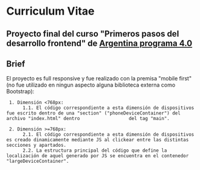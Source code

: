 # Curriculum Vitae

## Proyecto final del curso "Primeros pasos del desarrollo frontend" de [Argentina programa 4.0](https://www.argentina.gob.ar/economia/conocimiento/argentina-programa)

## Brief

El proyecto es full responsive y fue realizado con la premisa "mobile first" (no fue utilizado en ningun aspecto alguna biblioteca externa como Bootstrap):

     1. Dimensión <768px:
          1.1. El código correspondiente a esta dimensión de dispositivos fue escrito dentro de una "section" ("phoneDeviceContainer") del archivo "index.html" dentro                  del tag "main".

     2. Dimensión >=768px:
          2.1. El código correspondiente a esta dimensión de dispositivos es creado dinamicamente mediante JS al clickear entre las distintas secciones y apartados.
          2.2. La estructura principal del código que define la localización de aquel generado por JS se encuentra en el contenedor "largeDeviceContainer".
